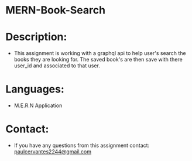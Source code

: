 # MERN-Book-Search

# Description: 
- This assignment is working with a graphql api to help user's search the books they are looking for. The saved book's are then save with there user_id and associated to that user.

# Languages: 
 - M.E.R.N Application

# Contact: 
- If you have any questions from this assignment contact: paulcervantes2244@gmail.com